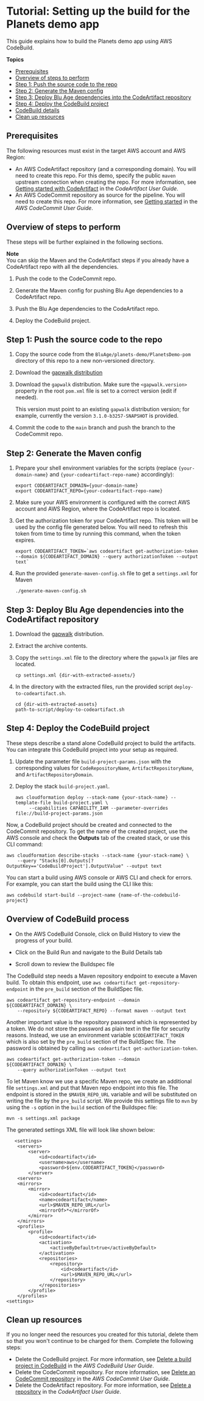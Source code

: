 # Tutorial: Setting up the build for the Planets demo app<a name="tutorial-build-ba"></a>

This guide explains how to build the Planets demo app using AWS CodeBuild\.

**Topics**
+ [Prerequisites](#tutorial-build-ba-prerequisites)
+ [Overview of steps to perform](#tutorial-build-ba-overview)
+ [Step 1: Push the source code to the repo](#tutorial-build-ba-step1)
+ [Step 2: Generate the Maven config](#tutorial-build-ba-step2)
+ [Step 3: Deploy Blu Age dependencies into the CodeArtifact repository](#tutorial-build-ba-step3)
+ [Step 4: Deploy the CodeBuild project](#tutorial-build-ba-step4)
+ [CodeBuild details](#tutorial-build-ba-acb-details)
+ [Clean up resources](#tutorial-build-ba-clean)

## Prerequisites<a name="tutorial-build-ba-prerequisites"></a>

The following resources must exist in the target AWS account and AWS Region:
+ An AWS CodeArtifact repository \(and a corresponding domain\)\. You will need to create this repo\. For this demo, specify the public `maven` upstream connection when creating the repo\. For more information, see [Getting started with CodeArtifact](https://docs.aws.amazon.com/codeartifact/latest/ug/getting-started.html) in the *CodeArtifact User Guide*\.
+ An AWS CodeCommit repository as source for the pipeline\. You will need to create this repo\. For more information, see [Getting started](https://docs.aws.amazon.com/codecommit/latest/userguide/getting-started-topnode.html) in the *AWS CodeCommit User Guide*\.

## Overview of steps to perform<a name="tutorial-build-ba-overview"></a>

These steps will be further explained in the following sections\.

**Note**  
You can skip the Maven and the CodeArtifact steps if you already have a CodeArtifact repo with all the dependencies\.

1. Push the code to the CodeCommit repo\.

1. Generate the Maven config for pushing Blu Age dependencies to a CodeArtifact repo\.

1. Push the Blu Age dependencies to the CodeArtifact repo\.

1. Deploy the CodeBuild project\.

## Step 1: Push the source code to the repo<a name="tutorial-build-ba-step1"></a>

1. Copy the source code from the `BluAge/planets-demo/PlanetsDemo-pom` directory of this repo to a new non\-versioned directory\.

1. Download the [gapwalk distribution](https://d3lkpej5ajcpac.cloudfront.net/library/bluage/gapwalk-3.1.0-b3257-SNAPSHOT-stub.zip)

1. Download the `gapwalk` distribution\. Make sure the `<gapwalk.version>` property in the root `pom.xml` file is set to a correct version \(edit if needed\)\.

   This version must point to an existing `gapwalk` distribution version; for example, currently the version `3.1.0-b3257-SNAPSHOT` is provided\.

1. Commit the code to the `main` branch and push the branch to the CodeCommit repo\.

## Step 2: Generate the Maven config<a name="tutorial-build-ba-step2"></a>

1. Prepare your shell environment variables for the scripts \(replace `{your-domain-name}` and `{your-codeartifact-repo-name}` accordingly\):

   ```
   export CODEARTIFACT_DOMAIN={your-domain-name}
   export CODEARTIFACT_REPO={your-codeartifact-repo-name}
   ```

1. Make sure your AWS environment is configured with the correct AWS account and AWS Region, where the CodeArtifact repo is located\.

1. Get the authorization token for your CodeArtifact repo\. This token will be used by the config file generated below\. You will need to refresh this token from time to time by running this command, when the token expires\.

   ```
   export CODEARTIFACT_TOKEN=`aws codeartifact get-authorization-token --domain ${CODEARTIFACT_DOMAIN} --query authorizationToken --output text`
   ```

1. Run the provided `generate-maven-config.sh` file to get a `settings.xml` for Maven

   ```
   ./generate-maven-config.sh
   ```

## Step 3: Deploy Blu Age dependencies into the CodeArtifact repository<a name="tutorial-build-ba-step3"></a>

1. Download the [gapwalk](https://d3lkpej5ajcpac.cloudfront.net/library/bluage/gapwalk-3.1.0-b3257-SNAPSHOT-stub.zip) distribution\.

1. Extract the archive contents\.

1. Copy the `settings.xml` file to the directory where the `gapwalk` jar files are located\.

   ```
   cp settings.xml {dir-with-extracted-assets/}
   ```

1. In the directory with the extracted files, run the provided script `deploy-to-codeartifact.sh`\.

   ```
   cd {dir-with-extracted-assets}
   path-to-script/deploy-to-codeartifact.sh
   ```

## Step 4: Deploy the CodeBuild project<a name="tutorial-build-ba-step4"></a>

These steps describe a stand alone CodeBuild project to build the artifacts\. You can integrate this CodeBuild project into your setup as required\.

1. Update the parameter file `build-project-params.json` with the corresponding values for `CodeRepositoryName`, `ArtifactRepositoryName`, and `ArtifactRepositoryDomain`\.

1. Deploy the stack `build-project.yaml`\.

   ```
   aws cloudformation deploy --stack-name {your-stack-name} --template-file build-project.yaml \
        --capabilities CAPABILITY_IAM --parameter-overrides file://build-project-params.json
   ```

Now, a CodeBuild project should be created and connected to the CodeCommit repository\. To get the name of the created project, use the AWS console and check the **Outputs** tab of the created stack, or use this CLI command:

```
aws cloudformation describe-stacks --stack-name {your-stack-name} \
    --query "Stacks[0].Outputs[?OutputKey=='CodeBuildProject'].OutputValue" --output text
```

You can start a build using AWS console or AWS CLI and check for errors\. For example, you can start the build using the CLI like this:

```
aws codebuild start-build --project-name {name-of-the-codebuild-project}
```

## Overview of CodeBuild process<a name="tutorial-build-ba-acb-details"></a>

* On the AWS CodeBuild Console, click on Build History to view the progress of your build.

* Click on the Build Run and navigate to the Build Details tab

* Scroll down to review the Buildspec file

The CodeBuild step needs a Maven repository endpoint to execute a Maven build\. To obtain this endpoint, use `aws codeartifact get-repository-endpoint` in the `pre_build` section of the BuildSpec file\.

```
aws codeartifact get-repository-endpoint --domain ${CODEARTIFACT_DOMAIN} \
    --repository ${CODEARTIFACT_REPO} --format maven --output text
```

Another important value is the repository password which is represented by a token\. We do not store the password as plain text in the file for security reasons\. Instead, we use an environment variable `$CODEARTIFACT_TOKEN` which is also set by the `pre_build` section of the BuildSpec file\. The password is obtained by calling `aws codeartifact get-authorization-token`\.

```
aws codeartifact get-authorization-token --domain ${CODEARTIFACT_DOMAIN} \
    --query authorizationToken --output text
```

To let Maven know we use a specific Maven repo, we create an additional file `settings.xml` and put that Maven repo endpoint into this file\. The endpoint is stored in the `$MAVEN_REPO_URL` variable and will be substituted on writing the file by the `pre_build` script\. We provide this settings file to `mvn` by using the `-s` option in the `build` section of the Buildspec file:

```
mvn -s settings.xml package
```

The generated settings XML file will look like shown below:

```
   <settings>
    <servers>
        <server>
            <id>codeartifact</id>
            <username>aws</username>
            <password>${env.CODEARTIFACT_TOKEN}</password>
        </server>
    <servers>
    <mirrors>
        <mirror>
            <id>codeartifact</id>
            <name>codeartifact</name>
            <url>$MAVEN_REPO_URL</url>
            <mirrorOf>*</mirrorOf>
        </mirror>
    </mirrors>
    <profiles>
        <profile>
            <id>codeartifact</id>
            <activation>
                <activeByDefault>true</activeByDefault>
            </activation>
            <repositories>
                <repository>
                    <id>codeartifact</id>
                    <url>$MAVEN_REPO_URL</url>
                </repository>
            </repositories>
        </profile>
    </profiles>
<settings>
```

## Clean up resources<a name="tutorial-build-ba-clean"></a>

If you no longer need the resources you created for this tutorial, delete them so that you won't continue to be charged for them\. Complete the following steps:
+ Delete the CodeBuild project\. For more information, see [Delete a build project in CodeBuild](https://docs.aws.amazon.com/codebuild/latest/userguide/delete-project.html) in the *AWS CodeBuild User Guide*\.
+ Delete the CodeCommit repository\. For more information, see [Delete an CodeCommit repository](https://docs.aws.amazon.com/codecommit/latest/userguide/how-to-delete-repository.html) in the *AWS CodeCommit User Guide*\.
+ Delete the CodeArtifact repository\. For more information, see [Delete a repository](https://docs.aws.amazon.com/codeartifact/latest/ug/delete-repo.html) in the *CodeArtifact User Guide*\.
